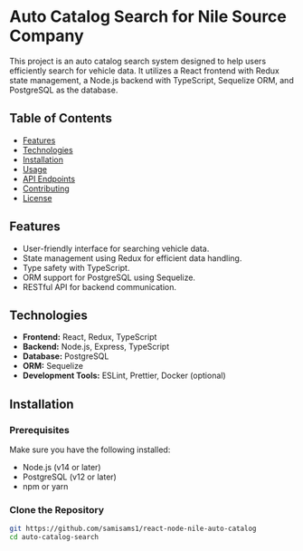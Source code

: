 # Auto Catalog Search for Nile Source Company

This project is an auto catalog search system designed to help users efficiently search for vehicle data. It utilizes a React frontend with Redux state management, a Node.js backend with TypeScript, Sequelize ORM, and PostgreSQL as the database.

## Table of Contents

- [Features](#features)
- [Technologies](#technologies)
- [Installation](#installation)
- [Usage](#usage)
- [API Endpoints](#api-endpoints)
- [Contributing](#contributing)
- [License](#license)

## Features

- User-friendly interface for searching vehicle data.
- State management using Redux for efficient data handling.
- Type safety with TypeScript.
- ORM support for PostgreSQL using Sequelize.
- RESTful API for backend communication.

## Technologies

- **Frontend:** React, Redux, TypeScript
- **Backend:** Node.js, Express, TypeScript
- **Database:** PostgreSQL
- **ORM:** Sequelize
- **Development Tools:** ESLint, Prettier, Docker (optional)

## Installation

### Prerequisites

Make sure you have the following installed:

- Node.js (v14 or later)
- PostgreSQL (v12 or later)
- npm or yarn

### Clone the Repository

```bash
git https://github.com/samisams1/react-node-nile-auto-catalog
cd auto-catalog-search